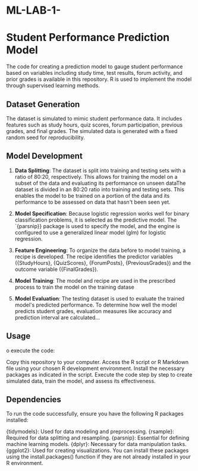 # ML-LAB-1-
# Student Performance Prediction Model

The code for creating a prediction model to gauge student performance based on variables including study time, test results, forum activity, and prior grades is available in this repository. R is used to implement the model through supervised learning methods.

## Dataset Generation

The dataset is simulated to mimic student performance data. It includes features such as study hours, quiz scores, forum participation, previous grades, and final grades. The simulated data is generated with a fixed random seed for reproducibility.

## Model Development

1. **Data Splitting**: The dataset is split into training and testing sets with a ratio of 80:20, respectively. This allows for training the model on a subset of the data and evaluating its performance on unseen dataThe dataset is divided in an 80:20 ratio into training and testing sets. This enables the model to be trained on a portion of the data and its performance to be assessed on data that hasn't been seen yet.


2. **Model Specification**: Because logistic regression works well for binary classification problems, it is selected as the predictive model. The `{parsnip}} package is used to specify the model, and the engine is configured to use a generalized linear model (glm) for logistic regression.


3. **Feature Engineering**: To organize the data before to model training, a recipe is developed. The recipe identifies the predictor variables ({StudyHours}, {QuizScores}, {ForumPosts}, {PreviousGrades}) and the outcome variable ({FinalGrades}).


4. **Model Training**: The model and recipe are used in the prescribed process to train the model on the training datase

5. **Model Evaluation**: The testing dataset is used to evaluate the trained model's predicted performance. To determine how well the model predicts student grades, evaluation measures like accuracy and prediction interval are calculated...

## Usage

o execute the code:

Copy this repository to your computer.
Access the R script or R Markdown file using your chosen R development environment.
Install the necessary packages as indicated in the script.
Execute the code step by step to create simulated data, train the model, and assess its effectiveness.

## Dependencies

To run the code successfully, ensure you have the following R packages installed:

{tidymodels}: Used for data modeling and preprocessing.
{rsample}: Required for data splitting and resampling.
{parsnip}: Essential for defining machine learning models.
{dplyr}: Necessary for data manipulation tasks.
{ggplot2}: Used for creating visualizations.
You can install these packages using the install.packages() function if they are not already installed in your R environment.

